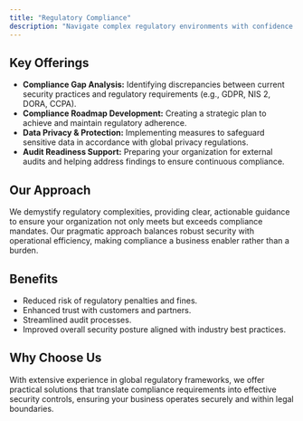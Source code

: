 ```yaml
---
title: "Regulatory Compliance"
description: "Navigate complex regulatory environments with confidence."
---
```


## Key Offerings

*   **Compliance Gap Analysis:** Identifying discrepancies between current security practices and regulatory requirements (e.g., GDPR, NIS 2, DORA, CCPA).
*   **Compliance Roadmap Development:** Creating a strategic plan to achieve and maintain regulatory adherence.
*   **Data Privacy & Protection:** Implementing measures to safeguard sensitive data in accordance with global privacy regulations.
*   **Audit Readiness Support:** Preparing your organization for external audits and helping address findings to ensure continuous compliance.

## Our Approach

We demystify regulatory complexities, providing clear, actionable guidance to ensure your organization not only meets but exceeds compliance mandates. Our pragmatic approach balances robust security with operational efficiency, making compliance a business enabler rather than a burden.

## Benefits

*   Reduced risk of regulatory penalties and fines.
*   Enhanced trust with customers and partners.
*   Streamlined audit processes.
*   Improved overall security posture aligned with industry best practices.

## Why Choose Us

With extensive experience in global regulatory frameworks, we offer practical solutions that translate compliance requirements into effective security controls, ensuring your business operates securely and within legal boundaries.